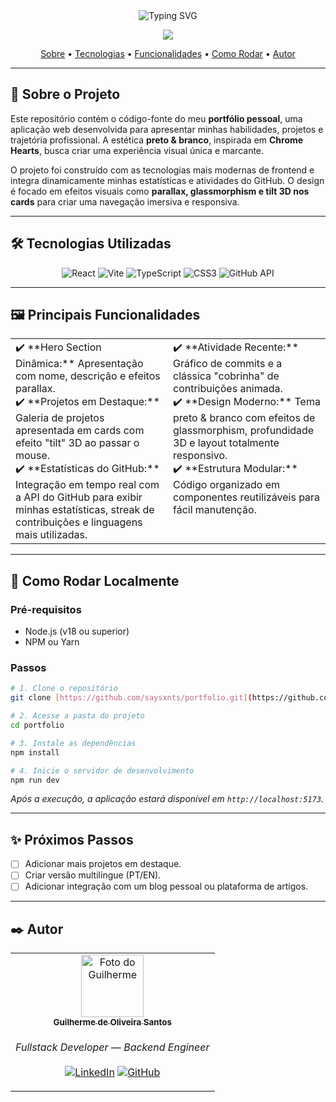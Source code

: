 <div align="center">
  <img src="https://readme-typing-svg.demolab.com?font=Fira+Code&size=28&pause=1000&color=FFFFFF&background=0D1117&center=true&vCenter=true&width=500&lines=Portfolio+Moderno;Guilherme+de+Oliveira+Santos" alt="Typing SVG" />
</div>

<p align="center">
  <img src="https://img.shields.io/badge/status-em%20desenvolvimento-blue?style=for-the-badge">
</p>

<p align="center">
  <a href="#-sobre-o-projeto">Sobre</a> •
  <a href="#-tecnologias-utilizadas">Tecnologias</a> •
  <a href="#-principais-funcionalidades">Funcionalidades</a> •
  <a href="#-como-rodar-localmente">Como Rodar</a> •
  <a href="#-autor">Autor</a>
</p>

---

## 📖 Sobre o Projeto

Este repositório contém o código-fonte do meu **portfólio pessoal**, uma aplicação web desenvolvida para apresentar minhas habilidades, projetos e trajetória profissional. A estética **preto & branco**, inspirada em **Chrome Hearts**, busca criar uma experiência visual única e marcante.

O projeto foi construído com as tecnologias mais modernas de frontend e integra dinamicamente minhas estatísticas e atividades do GitHub. O design é focado em efeitos visuais como **parallax, glassmorphism e tilt 3D nos cards** para criar uma navegação imersiva e responsiva.

---

## 🛠️ Tecnologias Utilizadas

<p align="center">
    <img src="https://img.shields.io/badge/React-20232A?style=for-the-badge&logo=react&logoColor=61DAFB" alt="React">
    <img src="https://img.shields.io/badge/Vite-646CFF?style=for-the-badge&logo=vite&logoColor=white" alt="Vite">
    <img src="https://img.shields.io/badge/TypeScript-007ACC?style=for-the-badge&logo=typescript&logoColor=white" alt="TypeScript">
    <img src="https://img.shields.io/badge/CSS3-1572B6?style=for-the-badge&logo=css3&logoColor=white" alt="CSS3">
    <img src="https://img.shields.io/badge/GitHub%20API-181717?style=for-the-badge&logo=github&logoColor=white" alt="GitHub API">
</p>

---

## 🖼️ Principais Funcionalidades

<table>
  <tr>
    <td width="50%" valign="top">
      ✔️ **Hero Section Dinâmica:** Apresentação com nome, descrição e efeitos parallax.
      <br>
      ✔️ **Projetos em Destaque:** Galeria de projetos apresentada em cards com efeito "tilt" 3D ao passar o mouse.
      <br>
      ✔️ **Estatísticas do GitHub:** Integração em tempo real com a API do GitHub para exibir minhas estatísticas, streak de contribuições e linguagens mais utilizadas.
    </td>
    <td width="50%" valign="top">
      ✔️ **Atividade Recente:** Gráfico de commits e a clássica "cobrinha" de contribuições animada.
      <br>
      ✔️ **Design Moderno:** Tema preto & branco com efeitos de glassmorphism, profundidade 3D e layout totalmente responsivo.
      <br>
      ✔️ **Estrutura Modular:** Código organizado em componentes reutilizáveis para fácil manutenção.
    </td>
  </tr>
</table>

---

## 🚀 Como Rodar Localmente

### **Pré-requisitos**
- Node.js (v18 ou superior)
- NPM ou Yarn

### **Passos**
```bash
# 1. Clone o repositório
git clone [https://github.com/saysxnts/portfolio.git](https://github.com/saysxnts/portfolio.git)

# 2. Acesse a pasta do projeto
cd portfolio

# 3. Instale as dependências
npm install

# 4. Inicie o servidor de desenvolvimento
npm run dev
```
*Após a execução, a aplicação estará disponível em `http://localhost:5173`.*

---

## ✨ Próximos Passos
- [ ] Adicionar mais projetos em destaque.
- [ ] Criar versão multilíngue (PT/EN).
- [ ] Adicionar integração com um blog pessoal ou plataforma de artigos.

---

## ✒️ Autor

<table align="center">
 <tr>
    <td align="center">
      <a href="https://github.com/saysxnts">
        <img src="https://avatars.githubusercontent.com/u/108930779?v=4" width="100px;" alt="Foto do Guilherme"/><br>
        <sub>
          <b>Guilherme de Oliveira Santos</b>
        </sub>
      </a>
    </td>
  </tr>
  <tr>
    <td align="center">
      <p>
        <i>Fullstack Developer — Backend Engineer</i>
        <br><br>
        <a href="https://www.linkedin.com/in/guilhermedeoliveirasantos/"><img src="https://img.shields.io/badge/LinkedIn-0077B5?style=for-the-badge&logo=linkedin&logoColor=white" alt="LinkedIn"></a>
        <a href="https://github.com/saysxnts"><img src="https://img.shields.io/badge/GitHub-181717?style=for-the-badge&logo=github&logoColor=white" alt="GitHub"></a>
      </p>
    </td>
  </tr>
</table>
